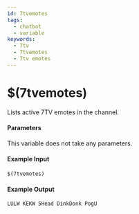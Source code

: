 ```yaml
---
id: 7tvemotes
tags:
  - chatbot
  - variable
keywords:
  - 7tv
  - 7tvemotes
  - 7tv emotes
---
```


# $(7tvemotes)

Lists active 7TV emotes in the channel.

#### Parameters

This variable does not take any parameters.

#### Example Input

```
$(7tvemotes)
```

#### Example Output

```
LULW KEKW 5Head DinkDonk PogU
```
